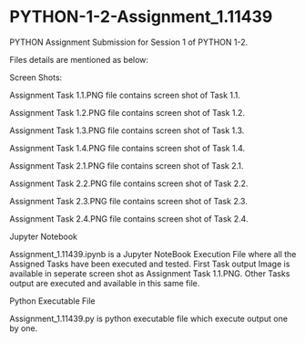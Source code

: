# PYTHON-1-2-Assignment_1.11439

PYTHON Assignment Submission for Session 1 of PYTHON 1-2. 

Files details are mentioned as below:

Screen Shots:

Assignment Task 1.1.PNG file contains screen shot of Task 1.1.

Assignment Task 1.2.PNG	file contains screen shot of Task 1.2.

Assignment Task 1.3.PNG	file contains screen shot of Task 1.3.

Assignment Task 1.4.PNG	file contains screen shot of Task 1.4.

Assignment Task 2.1.PNG	file contains screen shot of Task 2.1.

Assignment Task 2.2.PNG	file contains screen shot of Task 2.2.

Assignment Task 2.3.PNG	file contains screen shot of Task 2.3.

Assignment Task 2.4.PNG	file contains screen shot of Task 2.4.



Jupyter Notebook

Assignment_1.11439.ipynb is a Jupyter NoteBook Execution File where all the Assigned Tasks have been executed and tested. First Task output Image is available in seperate screen shot as Assignment Task 1.1.PNG. Other Tasks output are executed and available in this same file. 


Python Executable File

Assignment_1.11439.py is python executable file which execute output one by one.
